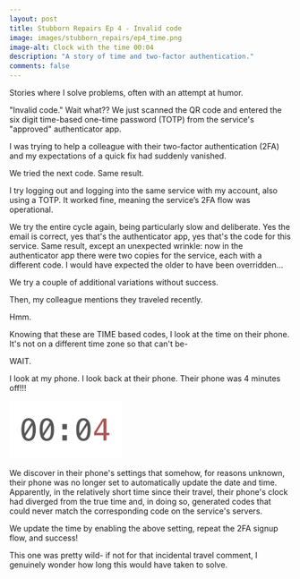 ```yaml
---
layout: post
title: Stubborn Repairs Ep 4 - Invalid code
image: images/stubborn_repairs/ep4_time.png
image-alt: Clock with the time 00:04
description: "A story of time and two-factor authentication."
comments: false
---
```


<div class="story-intro">
Stories where I solve problems, often with an attempt at humor.
</div>

"Invalid code." Wait what?? We just scanned the QR code and entered the six digit time-based one-time password (TOTP) from the service's "approved" authenticator app.

I was trying to help a colleague with their two-factor authentication (2FA) and my expectations of a quick fix had suddenly vanished.

We tried the next code. Same result.

I try logging out and logging into the same service with my account, also using a TOTP. It worked fine, meaning the service’s 2FA flow was operational.

We try the entire cycle again, being particularly slow and deliberate. Yes the email is correct, yes that's the authenticator app, yes that's the code for this service. Same result, except an unexpected wrinkle: now in the authenticator app there were two copies for the service, each with a different code. I would have expected the older to have been overridden…

We try a couple of additional variations without success.

Then, my colleague mentions they traveled recently.

Hmm.

Knowing that these are TIME based codes, I look at the time on their phone. It's not on a different time zone so that can't be-

WAIT.

I look at my phone. I look back at their phone. Their phone was 4 minutes off!!!

<img src="/images/stubborn_repairs/ep4_time.png" width="200" height="104" alt="Clock with the time 00:04" class="centered_img" />

We discover in their phone's settings that somehow, for reasons unknown, their phone was no longer set to automatically update the date and time. Apparently, in the relatively short time since their travel, their phone's clock had diverged from the true time and, in doing so, generated codes that could never match the corresponding code on the service's servers.

We update the time by enabling the above setting, repeat the 2FA signup flow, and success!

This one was pretty wild- if not for that incidental travel comment, I genuinely wonder how long this would have taken to solve.
